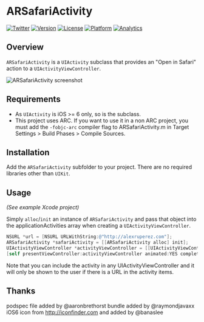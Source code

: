 # ARSafariActivity

[![Twitter](http://img.shields.io/badge/contact-@alexruperez-blue.svg?style=flat)](http://twitter.com/alexruperez)
[![Version](https://img.shields.io/cocoapods/v/ARSafariActivity.svg?style=flat)](http://cocoadocs.org/docsets/ARSafariActivity)
[![License](https://img.shields.io/cocoapods/l/ARSafariActivity.svg?style=flat)](http://cocoadocs.org/docsets/ARSafariActivity)
[![Platform](https://img.shields.io/cocoapods/p/ARSafariActivity.svg?style=flat)](http://cocoadocs.org/docsets/ARSafariActivity)
[![Analytics](https://ga-beacon.appspot.com/UA-55329295-1/ARSafariActivity/readme?pixel)](https://github.com/igrigorik/ga-beacon)

## Overview

`ARSafariActivity` is a `UIActivity` subclass that provides an "Open in Safari" action to a `UIActivityViewController`.

![ARSafariActivity screenshot](https://raw.github.com/alexruperez/ARSafariActivity/master/screenshot.png "ARSafariActivity screenshot")

## Requirements

- As `UIActivity` is iOS >= 6 only, so is the subclass.
- This project uses ARC. If you want to use it in a non ARC project, you must add the `-fobjc-arc` compiler flag to ARSafariActivity.m in Target Settings > Build Phases > Compile Sources.

## Installation

Add the `ARSafariActivity` subfolder to your project. There are no required libraries other than `UIKit`.

## Usage

*(See example Xcode project)*

Simply `alloc`/`init` an instance of `ARSafariActivity` and pass that object into the applicationActivities array when creating a `UIActivityViewController`.

```objectivec
NSURL *url = [NSURL URLWithString:@"http://alexruperez.com"];
ARSafariActivity *safariActivity = [[ARSafariActivity alloc] init];
UIActivityViewController *activityViewController = [[UIActivityViewController alloc] initWithActivityItems:@[url] applicationActivities:@[safariActivity]];
[self presentViewController:activityViewController animated:YES completion:nil];
```

Note that you can include the activity in any UIActivityViewController and it will only be shown to the user if there is a URL in the activity items.

## Thanks

podspec file added by @aaronbrethorst
bundle added by @raymondjavaxx
iOS6 icon from http://iconfinder.com and added by @banaslee
